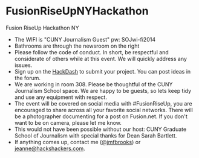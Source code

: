 FusionRiseUpNYHackathon
=======================

Fusion RiseUp Hackathon NY
* The WIFI is "CUNY Journalism Guest" pw: SOJwi-fi2014
* Bathrooms are through the newsroom on the right
* Please follow the code of conduct. In short, be respectful and considerate of others while at this event. We will quickly address any issues.
* Sign up on the <a href="http://riseupnyc.hackdash.org/">HackDash</a> to submit your project. You can post ideas in the forum.
* We are working in room 308. Please be thoughtful of the CUNY Journalism School space. We are happy to be guests, so lets keep tidy and use any equipment with respect.
* The event will be covered on social media with #FusionRiseUp, you are encouraged to share across all your favorite social networks. There will be a photographer documenting for a post on Fusion.net. If you don't want to be on camera, please let me know.
* This would not have been possible without our host: CUNY Graduate School of Journalism with special thanks for Dean Sarah Bartlett.
* If anything comes up, contact me (<a href="https://twitter.com/jmfbrooks">@jmfbrooks</a>) or jeanne@hackshackers.com. 

